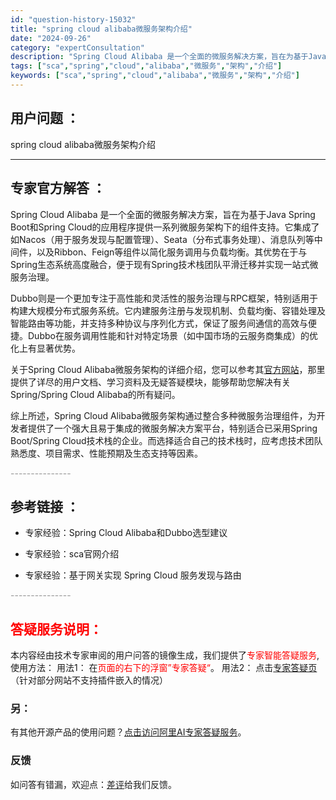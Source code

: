 ```yaml
---
id: "question-history-15032"
title: "spring cloud alibaba微服务架构介绍"
date: "2024-09-26"
category: "expertConsultation"
description: "Spring Cloud Alibaba 是一个全面的微服务解决方案，旨在为基于Java Spring Boot和Spring Cloud的应用程序提供一系列微服务架构下的组件支持。它集成了如Nacos（用于服务发现与配置管理）、Seata（分布式事务处理）、消息队列等中间件，以及Ribbon、Fe"
tags: ["sca","spring","cloud","alibaba","微服务","架构","介绍"]
keywords: ["sca","spring","cloud","alibaba","微服务","架构","介绍"]
---
```


## 用户问题 ： 
 spring cloud alibaba微服务架构介绍  

---------------
## 专家官方解答 ：

Spring Cloud Alibaba 是一个全面的微服务解决方案，旨在为基于Java Spring Boot和Spring Cloud的应用程序提供一系列微服务架构下的组件支持。它集成了如Nacos（用于服务发现与配置管理）、Seata（分布式事务处理）、消息队列等中间件，以及Ribbon、Feign等组件以简化服务调用与负载均衡。其优势在于与Spring生态系统高度融合，便于现有Spring技术栈团队平滑迁移并实现一站式微服务治理。

Dubbo则是一个更加专注于高性能和灵活性的服务治理与RPC框架，特别适用于构建大规模分布式服务系统。它内建服务注册与发现机制、负载均衡、容错处理及智能路由等功能，并支持多种协议与序列化方式，保证了服务间通信的高效与便捷。Dubbo在服务调用性能和针对特定场景（如中国市场的云服务商集成）的优化上有显著优势。

关于Spring Cloud Alibaba微服务架构的详细介绍，您可以参考其[官方网站](https://sca.aliyun.com)，那里提供了详尽的用户文档、学习资料及无疑答疑模块，能够帮助您解决有关Spring/Spring Cloud Alibaba的所有疑问。

综上所述，Spring Cloud Alibaba微服务架构通过整合多种微服务治理组件，为开发者提供了一个强大且易于集成的微服务解决方案平台，特别适合已采用Spring Boot/Spring Cloud技术栈的企业。而选择适合自己的技术栈时，应考虑技术团队熟悉度、项目需求、性能预期及生态支持等因素。


<font color="#949494">---------------</font> 


## 参考链接 ：

* 专家经验：Spring Cloud Alibaba和Dubbo选型建议 
 
 * 专家经验：sca官网介绍 
 
 * 专家经验：基于网关实现 Spring Cloud 服务发现与路由 


 <font color="#949494">---------------</font> 
 


## <font color="#FF0000">答疑服务说明：</font> 

本内容经由技术专家审阅的用户问答的镜像生成，我们提供了<font color="#FF0000">专家智能答疑服务</font>,使用方法：
用法1： 在<font color="#FF0000">页面的右下的浮窗”专家答疑“</font>。
用法2： 点击[专家答疑页](https://answer.opensource.alibaba.com/docs/intro)（针对部分网站不支持插件嵌入的情况）
### 另：


有其他开源产品的使用问题？[点击访问阿里AI专家答疑服务](https://answer.opensource.alibaba.com/docs/intro)。
### 反馈
如问答有错漏，欢迎点：[差评](https://ai.nacos.io/user/feedbackByEnhancerGradePOJOID?enhancerGradePOJOId=15098)给我们反馈。
